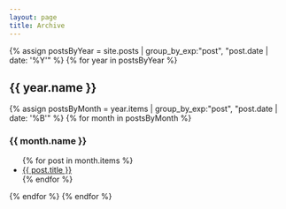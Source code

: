 ```yaml
---
layout: page
title: Archive
---
```


{% assign postsByYear = site.posts | group_by_exp:"post", "post.date | date: '%Y'" %}
{% for year in postsByYear %}
<h2>{{ year.name }}</h2>
{% assign postsByMonth = year.items | group_by_exp:"post", "post.date | date: '%B'" %}
{% for month in postsByMonth %}
<h3>{{ month.name }}</h3>
<ul>
  {% for post in month.items %}
  <li>
    <a href="{{ post.url }}">{{ post.title }}</a>
  </li>
  {% endfor %}
</ul>
{% endfor %}
{% endfor %}
